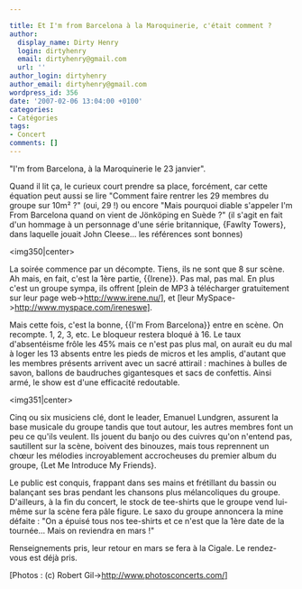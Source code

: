 ```yaml
---

title: Et I'm from Barcelona à la Maroquinerie, c'était comment ?
author:
  display_name: Dirty Henry
  login: dirtyhenry
  email: dirtyhenry@gmail.com
  url: ''
author_login: dirtyhenry
author_email: dirtyhenry@gmail.com
wordpress_id: 356
date: '2007-02-06 13:04:00 +0100'
categories:
- Catégories
tags:
- Concert
comments: []
---
```

"I'm from Barcelona, à la Maroquinerie le 23 janvier". 

Quand il lit ça, le curieux court prendre sa place, forcément, car cette équation peut aussi se lire "Comment faire rentrer les 29 membres du groupe sur 10m² ?" (oui, 29 !) ou encore "Mais pourquoi diable s'appeler I'm From Barcelona quand on vient de Jönköping en Suède ?" (il s'agit en fait d'un hommage à un personnage d'une série britannique, {Fawlty Towers}, dans laquelle jouait John Cleese... les références sont bonnes)

<img350|center>

La soirée commence par un décompte. Tiens, ils ne sont que 8 sur scène. Ah mais, en fait, c'est la 1ère partie, {{Irene}}. Pas mal, pas mal. En plus c'est un groupe sympa, ils offrent [plein de MP3 à télécharger gratuitement sur leur page web->http://www.irene.nu/], et [leur MySpace->http://www.myspace.com/ireneswe].

Mais cette fois, c'est la bonne, {{I'm From Barcelona}} entre en scène. On recompte. 1, 2, 3, etc. Le bloqueur restera bloqué à 16. Le taux d'absentéisme frôle les 45% mais ce n'est pas plus mal, on aurait eu du mal à loger les 13 absents entre les pieds de micros et les amplis, d'autant que les membres présents arrivent avec un sacré attirail : machines à bulles de savon, ballons de baudruches gigantesques et sacs de confettis. Ainsi armé, le show est d'une efficacité redoutable.

<img351|center>

Cinq ou six musiciens clé, dont le leader, Emanuel Lundgren, assurent la base musicale du groupe tandis que tout autour, les autres membres font un peu ce qu'ils veulent. Ils jouent du banjo ou des cuivres qu'on n'entend pas, sautillent sur la scène, boivent des binouzes, mais tous reprennent un chœur les mélodies incroyablement accrocheuses du premier album du groupe, {Let Me Introduce My Friends}.

Le public est conquis, frappant dans ses mains et frétillant du bassin ou balançant ses bras pendant les chansons plus mélancoliques du groupe. D'ailleurs, à la fin du concert, le stock de tee-shirts que le groupe vend lui-même sur la scène fera pâle figure. Le saxo du groupe annoncera la mine défaite : "On a épuisé tous nos tee-shirts et ce n'est que la 1ère date de la tournée... Mais on reviendra en mars !"

Renseignements pris, leur retour en mars se fera à la Cigale. Le rendez-vous est déjà pris.

[Photos : (c) Robert Gil->http://www.photosconcerts.com/]
